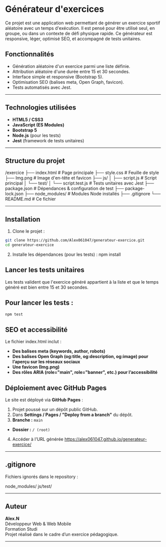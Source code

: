 # Générateur d'exercices

Ce projet est une application web permettant de générer un exercice sportif aléatoire avec un temps d'exécution. Il est pensé pour être utilisé seul, en groupe, ou dans un contexte de défi physique rapide. Ce générateur est responsive, léger, optimisé SEO, et accompagné de tests unitaires.

## Fonctionnalités

- Génération aléatoire d'un exercice parmi une liste définie.
- Attribution aléatoire d'une durée entre 15 et 30 secondes.
- Interface simple et responsive (Bootstrap 5).
- Optimisation SEO (balises meta, Open Graph, favicon).
- Tests automatisés avec Jest.

---

## Technologies utilisées

- **HTML5 / CSS3**
- **JavaScript (ES Modules)**
- **Bootstrap 5**
- **Node.js** (pour les tests)
- **Jest** (framework de tests unitaires)

---

## Structure du projet

/exercice
├── index.html # Page principale
├── style.css # Feuille de style
├── Img.png # Image d'en-tête et favicon
├── js/
│ ├── script.js # Script principal
│ └── test/
│ └── script.test.js # Tests unitaires avec Jest
├── package.json # Dépendances & configuration de test
├── package-lock.json
├── node_modules/ # Modules Node installés
├── .gitignore
└── README.md # Ce fichier


---

## Installation

1. Clone le projet :
```bash
git clone https://github.com/Alex061047/generateur-exercice.git
cd generateur-exercice
```

2. Installe les dépendances (pour les tests) :
npm install

## Lancer les tests unitaires

Les tests valident que l'exercice généré appartient à la liste et que le temps généré est bien entre 15 et 30 secondes.


## Pour lancer les tests :

```bash
npm test
```


## SEO et accessibilité
Le fichier index.html inclut :

 - **Des balises meta (keywords, author, robots)**
 - **Des balises Open Graph (og:title, og:description, og:image) pour l’aperçu sur les réseaux sociaux**
 - **Une favicon (Img.png)**
 - **Des rôles ARIA (role="main", role="banner", etc.) pour l’accessibilité**


## Déploiement avec GitHub Pages

Le site est déployé via **GitHub Pages** :

1. Projet poussé sur un dépôt public GitHub.
2. Dans **Settings / Pages / "Deploy from a branch"** du dépôt.
3.  **Branche :** `main`
   - **Dossier :** `/ (root)`
4. Accéder à l’URL générée
https://alex061047.github.io/generateur-exercice/

---

## .gitignore

Fichiers ignorés dans le repository :

node_modules/
js/test/


---

## Auteur

**Alex.N**  
Développeur Web & Web Mobile  
Formation Studi  
Projet réalisé dans le cadre d’un exercice pédagogique.

---



